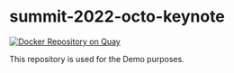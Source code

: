 # summit-2022-octo-keynote

[![Docker Repository on Quay](https://quay.io/repository/aicoe/summit-2021-octo-keynote/status "Docker Repository on Quay")](https://quay.io/repository/aicoe/summit-2021-octo-keynote)

This repository is used for the Demo purposes.
